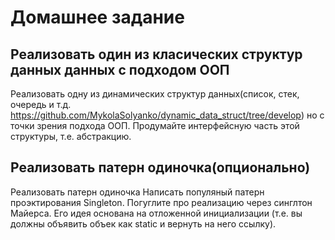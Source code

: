 # Домашнее задание

## Реализовать один из класических структур данных данных с подходом ООП
Реализовать одну из динамических структур данных(список, стек, очередь и т.д. https://github.com/MykolaSolyanko/dynamic_data_struct/tree/develop) но с точки зрения подхода ООП. Продумайте интерфейсную часть этой структуры, т.е. абстракцию.

## Реализовать патерн одиночка(опционально)
Реализовать патерн одиночка
Написать популяный патерн проэктирования Singleton.
Погуглите про реализацию через синглтон Майерса. Его идея основана на отложенной инициализации (т.е. вы должны объявить объек как static и вернуть на него ссылку).